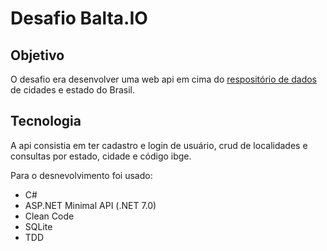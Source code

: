 # Desafio Balta.IO

## Objetivo
O desafio era desenvolver uma web api em cima do [respositório de dados](https://github.com/andrebaltieri/ibge)  de cidades e estado do Brasil.

## Tecnologia
A api consistia em ter cadastro e login de usuário, crud de localidades e consultas por estado, cidade e código ibge.

Para o desnevolvimento foi usado:
- C#
- ASP.NET Minimal API (.NET 7.0)
- Clean Code
- SQLite
- TDD
